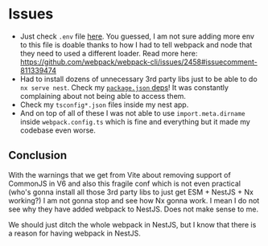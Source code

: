 # Issues

- Just check `.env` file [here](./apps/nest/.env). You guessed, I am not sure adding more env to this file is doable thanks to how I had to tell webpack and node that they need to used a different loader. Read more here: https://github.com/webpack/webpack-cli/issues/2458#issuecomment-811339474
- Had to install dozens of unnecessary 3rd party libs just to be able to do `nx serve nest`. Check my [`package.json` deps](./package.json#L12)! It was constantly complaining about not being able to access them.
- Check my `tsconfig*.json` files inside my nest app.
- And on top of all of these I was not able to use `import.meta.dirname` inside `webpack.config.ts` which is fine and everything but it made my codebase even worse.

## Conclusion

With the warnings that we get from Vite about removing support of CommonJS in V6 and also this fragile conf which is not even practical (who's gonna install all those 3rd party libs to just get ESM + NestJS + Nx working?) I am not gonna stop and see how Nx gonna work. I mean I do not see why they have added webpack to NestJS. Does not make sense to me.

We should just ditch the whole webpack in NestJS, but I know that there is a reason for having webpack in NestJS.
